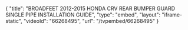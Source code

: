 {
    "title": "BROADFEET 2012-2015 HONDA CRV REAR BUMPER GUARD SINGLE PIPE INSTALLATION GUIDE",
    "type": "embed",
    "layout": "iframe-static",
    "videoId": "66268495",
    "url": "\/tvpembed\/66268495"
}